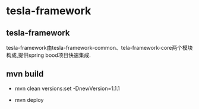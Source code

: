 # tesla-framework

## tesla-framework

tesla-framework由tesla-framework-common、tela-framework-core两个模块构成,提供spring bood项目快速集成.

## mvn build

* mvn clean versions:set -DnewVersion=1.1.1

* mvn deploy 



